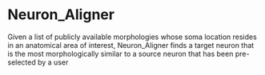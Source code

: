 # Neuron_Aligner
Given a list of publicly available morphologies whose soma location resides in an anatomical area of interest, Neuron_Aligner finds a target neuron that is the most morphologically similar to a source neuron that has been pre-selected by a user

